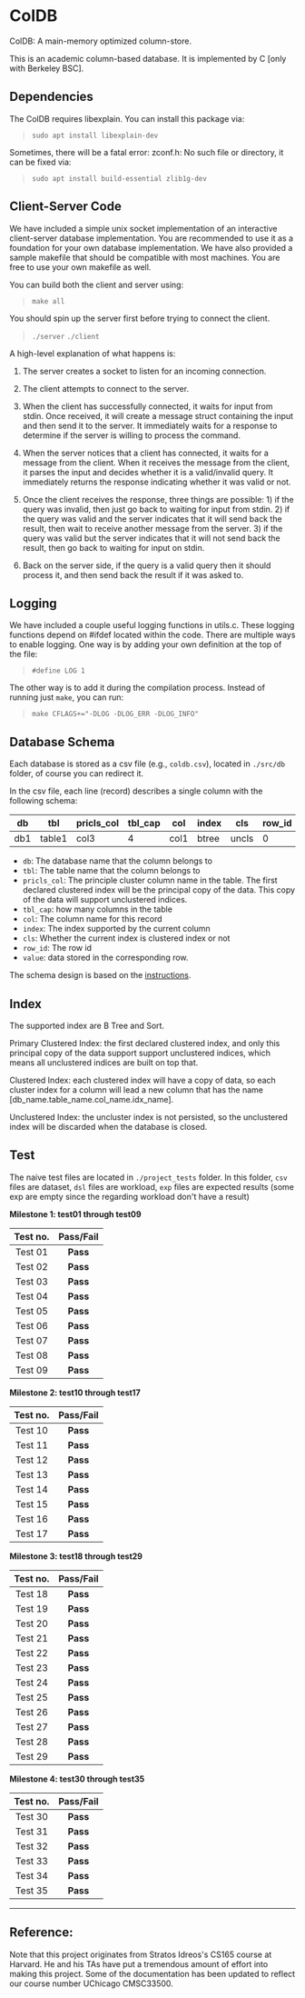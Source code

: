 # ColDB #

ColDB: A main-memory optimized column-store. 

This is an academic column-based database. It is implemented by C [only with Berkeley BSC].

## Dependencies ##

The ColDB requires libexplain. You can install this package via:

> `sudo apt install libexplain-dev`

Sometimes, there will be a fatal error: zconf.h: No such file or directory, it can be fixed via:

> `sudo apt install build-essential zlib1g-dev`

## Client-Server Code ##

We have included a simple unix socket implementation of an interactive client-server database implementation. You are recommended to use it as a foundation for your own database implementation. We have also provided a sample makefile that should be compatible with most machines. You are free to use your own makefile as well.

You can build both the client and server using:

> `make all`

You should spin up the server first before trying to connect the client.

> `./server`
> `./client`

A high-level explanation of what happens is:

1. The server creates a socket to listen for an incoming connection.

2. The client attempts to connect to the server.

3. When the client has successfully connected, it waits for input from stdin. Once received, it will create a message struct containing the input and then send it to the server.  It immediately waits for a response to determine if the server is willing to process the command.

4. When the server notices that a client has connected, it waits for a message from the client.  When it receives the message from the client, it parses the input and decides whether it is a valid/invalid query. It immediately returns the response indicating whether it was valid or not.

5. Once the client receives the response, three things are possible: 1) if the query was invalid, then just go back to waiting for input from stdin. 2) if the query was valid and the server indicates that it will send back the result, then wait to receive another message from the server. 3) if the query was valid but the server indicates that it will not send back the result, then go back to waiting for input on stdin.

6. Back on the server side, if the query is a valid query then it should process it, and then send back the result if it was asked to.

## Logging ##

We have included a couple useful logging functions in utils.c. These logging functions depend on #ifdef located within the code. There are multiple ways to enable logging. One way is by adding your own definition at the top of the file:

> `#define LOG 1`

The other way is to add it during the compilation process. Instead of running just `make`, you can run:

> `make CFLAGS+="-DLOG -DLOG_ERR -DLOG_INFO"`

## Database Schema ##

Each database is stored as a csv file (e.g., `coldb.csv`), located in `./src/db` folder, of course you can redirect it. 

In the csv file, each line (record) describes a single column with the following schema: 

| db | tbl | pricls_col | tbl_cap | col | index | cls | row_id | value | ... |
|---|---|---|---|---|---|---|---|---|---|
| db1 | table1 | col3 | 4 | col1 | btree | uncls | 0 | 192 | ... |

+ `db`: The database name that the column belongs to
+ `tbl`: The table name that the column belongs to
+ `pricls_col`: The principle cluster column name in the table. The first declared clustered index will be the principal copy of the data. This copy of the data will support unclustered indices.
+ `tbl_cap`: how many columns in the table
+ `col`: The column name for this record
+ `index`: The index supported by the current column 
+ `cls`: Whether the current index is clustered index or not
+ `row_id`: The row id
+ `value`: data stored in the corresponding row.

The schema design is based on the [instructions](Instructions.md). 

## Index ##

The supported index are B Tree and Sort.

Primary Clustered Index: the first declared clustered index, and only this principal copy of the data support support unclustered indices, which means all unclustered indices are built on top that.

Clustered Index: each clustered index will have a copy of data, so each cluster index for a column will lead a new column that has the name [db_name.table_name.col_name.idx_name].

Unclustered Index: the uncluster index is not persisted, so the unclustered index will be discarded when the database is closed.  


## Test ## 

The naive test files are located in `./project_tests` folder. In this folder, `csv` files are dataset, `dsl` files are workload, `exp` files are expected results (some exp are empty since the regarding workload don't have a result) 

**Milestone 1: test01 through test09**

| Test no. | Pass/Fail |
|:-----:|:-----:|
| Test 01 | **Pass** |
| Test 02 | **Pass** |
| Test 03 | **Pass** |
| Test 04 | **Pass** |
| Test 05 | **Pass** |
| Test 06 | **Pass** |
| Test 07 | **Pass** |
| Test 08 | **Pass** |
| Test 09 | **Pass** |

**Milestone 2: test10 through test17**

| Test no. | Pass/Fail |
|:-----:|:-----:|
| Test 10 | **Pass** |
| Test 11 | **Pass** |
| Test 12 | **Pass** |
| Test 13 | **Pass** |
| Test 14 | **Pass** |
| Test 15 | **Pass** |
| Test 16 | **Pass** |
| Test 17 | **Pass** |

**Milestone 3: test18 through test29**

| Test no. | Pass/Fail |
|:-----:|:-----:|
| Test 18 | **Pass** |
| Test 19 | **Pass** |
| Test 20 | **Pass** |
| Test 21 | **Pass** |
| Test 22 | **Pass** |
| Test 23 | **Pass** |
| Test 24 | **Pass** |
| Test 25 | **Pass** |
| Test 26 | **Pass** |
| Test 27 | **Pass** |
| Test 28 | **Pass** |
| Test 29 | **Pass** |

**Milestone 4: test30 through test35**

| Test no. | Pass/Fail |
|:-----:|:-----:|
| Test 30 | **Pass** |
| Test 31 | **Pass** |
| Test 32 | **Pass** |
| Test 33 | **Pass** |
| Test 34 | **Pass** |
| Test 35 | **Pass** |

---------

Reference:
---
Note that this project originates from Stratos Idreos's CS165 course at Harvard. He and his TAs have put a tremendous amount of effort into making this project. Some of the documentation has been updated to reflect our course number UChicago CMSC33500. 

